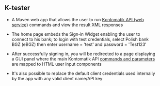 ## K-tester

- A Maven web app that allows the user to run [Kontomatik API (web service)](http://developer.kontomatik.com/api-doc) commands and view the result XML responses 

- The home page embeds the Sign-in Widget enabling the user to connect to his bank; to login with test credentials, select Polish bank BGZ (eBGZ) then enter username = 'test' and password = 'Test123'

- After successfully signing in, you will be redirected to a page displaying a GUI panel where the main Kontomatik API [commands and parameters](http://developer.kontomatik.com/api-doc/#advanced-api) are mapped to HTML user input components 

- It's also possible to replace the default client credentials used internally by the app with any valid client name/API key
